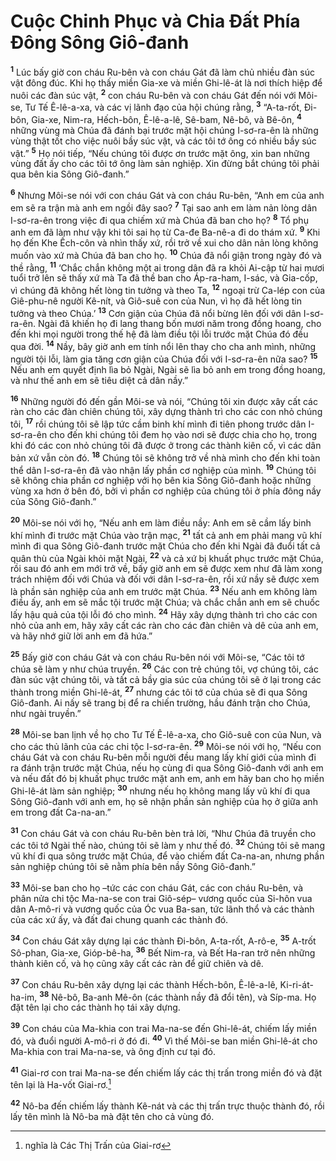 # Cuộc Chinh Phục và Chia Ðất Phía Ðông Sông Giô-đanh
<sup><b>1</b></sup> Lúc bấy giờ con cháu Ru-bên và con cháu Gát đã làm chủ nhiều đàn súc vật đông đúc. Khi họ thấy miền Gia-xe và miền Ghi-lê-át là nơi thích hiệp để nuôi các đàn súc vật, <sup><b>2</b></sup> con cháu Ru-bên và con cháu Gát đến nói với Môi-se, Tư Tế Ê-lê-a-xa, và các vị lãnh đạo của hội chúng rằng, <sup><b>3</b></sup> “A-ta-rốt, Ði-bôn, Gia-xe, Nim-ra, Hếch-bôn, Ê-lê-a-lê, Sê-bam, Nê-bô, và Bê-ôn, <sup><b>4</b></sup> những vùng mà Chúa đã đánh bại trước mặt hội chúng I-sơ-ra-ên là những vùng thật tốt cho việc nuôi bầy súc vật, và các tôi tớ ông có nhiều bầy súc vật.” <sup><b>5</b></sup> Họ nói tiếp, “Nếu chúng tôi được ơn trước mặt ông, xin ban những vùng đất ấy cho các tôi tớ ông làm sản nghiệp. Xin đừng bắt chúng tôi phải qua bên kia Sông Giô-đanh.”

<sup><b>6</b></sup> Nhưng Môi-se nói với con cháu Gát và con cháu Ru-bên, “Anh em của anh em sẽ ra trận mà anh em ngồi đây sao? <sup><b>7</b></sup> Tại sao anh em làm nản lòng dân I-sơ-ra-ên trong việc đi qua chiếm xứ mà Chúa đã ban cho họ? <sup><b>8</b></sup> Tổ phụ anh em đã làm như vậy khi tôi sai họ từ Ca-đe Ba-nê-a đi do thám xứ. <sup><b>9</b></sup> Khi họ đến Khe Ếch-côn và nhìn thấy xứ, rồi trở về xui cho dân nản lòng không muốn vào xứ mà Chúa đã ban cho họ. <sup><b>10</b></sup> Chúa đã nổi giận trong ngày đó và thề rằng, <sup><b>11</b></sup> ‘Chắc chắn không một ai trong dân đã ra khỏi Ai-cập từ hai mươi tuổi trở lên sẽ thấy xứ mà Ta đã thề ban cho Áp-ra-ham, I-sác, và Gia-cốp, vì chúng đã không hết lòng tin tưởng và theo Ta, <sup><b>12</b></sup> ngoại trừ Ca-lép con của Giê-phu-nê người Kê-nít, và Giô-suê con của Nun, vì họ đã hết lòng tin tưởng và theo Chúa.’ <sup><b>13</b></sup> Cơn giận của Chúa đã nổi bừng lên đối với dân I-sơ-ra-ên. Ngài đã khiến họ đi lang thang bốn mươi năm trong đồng hoang, cho đến khi mọi người trong thế hệ đã làm điều tội lỗi trước mặt Chúa đó đều qua đời. <sup><b>14</b></sup> Nầy, bây giờ anh em tính nổi lên thay cho cha anh mình, những người tội lỗi, làm gia tăng cơn giận của Chúa đối với I-sơ-ra-ên nữa sao? <sup><b>15</b></sup> Nếu anh em quyết định lìa bỏ Ngài, Ngài sẽ lìa bỏ anh em trong đồng hoang, và như thế anh em sẽ tiêu diệt cả dân nầy.”

<sup><b>16</b></sup> Những người đó đến gần Môi-se và nói, “Chúng tôi xin được xây cất các ràn cho các đàn chiên chúng tôi, xây dựng thành trì cho các con nhỏ chúng tôi, <sup><b>17</b></sup> rồi chúng tôi sẽ lập tức cầm binh khí mình đi tiên phong trước dân I-sơ-ra-ên cho đến khi chúng tôi đem họ vào nơi sẽ được chia cho họ, trong khi đó các con nhỏ chúng tôi đã được ở trong các thành kiên cố, vì các dân bản xứ vẫn còn đó. <sup><b>18</b></sup> Chúng tôi sẽ không trở về nhà mình cho đến khi toàn thể dân I-sơ-ra-ên đã vào nhận lấy phần cơ nghiệp của mình. <sup><b>19</b></sup> Chúng tôi sẽ không chia phần cơ nghiệp với họ bên kia Sông Giô-đanh hoặc những vùng xa hơn ở bên đó, bởi vì phần cơ nghiệp của chúng tôi ở phía đông nầy của Sông Giô-đanh.”

<sup><b>20</b></sup> Môi-se nói với họ, “Nếu anh em làm điều nầy: Anh em sẽ cầm lấy binh khí mình đi trước mặt Chúa vào trận mạc, <sup><b>21</b></sup> tất cả anh em phải mang vũ khí mình đi qua Sông Giô-đanh trước mặt Chúa cho đến khi Ngài đã đuổi tất cả quân thù của Ngài khỏi mặt Ngài, <sup><b>22</b></sup> và cả xứ bị khuất phục trước mặt Chúa, rồi sau đó anh em mới trở về, bấy giờ anh em sẽ được xem như đã làm xong trách nhiệm đối với Chúa và đối với dân I-sơ-ra-ên, rồi xứ nầy sẽ được xem là phần sản nghiệp của anh em trước mặt Chúa. <sup><b>23</b></sup> Nếu anh em không làm điều ấy, anh em sẽ mắc tội trước mặt Chúa; và chắc chắn anh em sẽ chuốc lấy hậu quả của tội lỗi đó cho mình. <sup><b>24</b></sup> Hãy xây dựng thành trì cho các con nhỏ của anh em, hãy xây cất các ràn cho các đàn chiên và dê của anh em, và hãy nhớ giữ lời anh em đã hứa.”

<sup><b>25</b></sup> Bấy giờ con cháu Gát và con cháu Ru-bên nói với Môi-se, “Các tôi tớ chúa sẽ làm y như chúa truyền. <sup><b>26</b></sup> Các con trẻ chúng tôi, vợ chúng tôi, các đàn súc vật chúng tôi, và tất cả bầy gia súc của chúng tôi sẽ ở lại trong các thành trong miền Ghi-lê-át, <sup><b>27</b></sup> nhưng các tôi tớ của chúa sẽ đi qua Sông Giô-đanh. Ai nấy sẽ trang bị để ra chiến trường, hầu đánh trận cho Chúa, như ngài truyền.”

<sup><b>28</b></sup> Môi-se ban lịnh về họ cho Tư Tế Ê-lê-a-xa, cho Giô-suê con của Nun, và cho các thủ lãnh của các chi tộc I-sơ-ra-ên. <sup><b>29</b></sup> Môi-se nói với họ, “Nếu con cháu Gát và con cháu Ru-bên mỗi người đều mang lấy khí giới của mình đi ra đánh trận trước mặt Chúa, nếu họ cùng đi qua Sông Giô-đanh với anh em và nếu đất đó bị khuất phục trước mặt anh em, anh em hãy ban cho họ miền Ghi-lê-át làm sản nghiệp; <sup><b>30</b></sup> nhưng nếu họ không mang lấy vũ khí đi qua Sông Giô-đanh với anh em, họ sẽ nhận phần sản nghiệp của họ ở giữa anh em trong đất Ca-na-an.”

<sup><b>31</b></sup> Con cháu Gát và con cháu Ru-bên bèn trả lời, “Như Chúa đã truyền cho các tôi tớ Ngài thế nào, chúng tôi sẽ làm y như thế đó. <sup><b>32</b></sup> Chúng tôi sẽ mang vũ khí đi qua sông trước mặt Chúa, để vào chiếm đất Ca-na-an, nhưng phần sản nghiệp chúng tôi sẽ nằm phía bên nầy Sông Giô-đanh.”

<sup><b>33</b></sup> Môi-se ban cho họ –tức các con cháu Gát, các con cháu Ru-bên, và phân nửa chi tộc Ma-na-se con trai Giô-sép– vương quốc của Si-hôn vua dân A-mô-ri và vương quốc của Óc vua Ba-san, tức lãnh thổ và các thành của các xứ ấy, và đất đai chung quanh các thành đó.

<sup><b>34</b></sup> Con cháu Gát xây dựng lại các thành Ði-bôn, A-ta-rốt, A-rô-e, <sup><b>35</b></sup> A-trốt Sô-phan, Gia-xe, Gióp-bê-ha, <sup><b>36</b></sup> Bết Nim-ra, và Bết Ha-ran trở nên những thành kiên cố, và họ cũng xây cất các ràn để giữ chiên và dê.

<sup><b>37</b></sup> Con cháu Ru-bên xây dựng lại các thành Hếch-bôn, Ê-lê-a-lê, Ki-ri-át-ha-im, <sup><b>38</b></sup> Nê-bô, Ba-anh Mê-ôn (các thành nầy đã đổi tên), và Síp-ma. Họ đặt tên lại cho các thành họ tái xây dựng.

<sup><b>39</b></sup> Con cháu của Ma-khia con trai Ma-na-se đến Ghi-lê-át, chiếm lấy miền đó, và đuổi người A-mô-ri ở đó đi. <sup><b>40</b></sup> Vì thế Môi-se ban miền Ghi-lê-át cho Ma-khia con trai Ma-na-se, và ông định cư tại đó.

<sup><b>41</b></sup> Giai-rơ con trai Ma-na-se đến chiếm lấy các thị trấn trong miền đó và đặt tên lại là Ha-vốt Giai-rơ.[^1]

<sup><b>42</b></sup> Nô-ba đến chiếm lấy thành Kê-nát và các thị trấn trực thuộc thành đó, rồi lấy tên mình là Nô-ba mà đặt tên cho cả vùng đó.

[^1]: nghĩa là Các Thị Trấn của Giai-rơ
